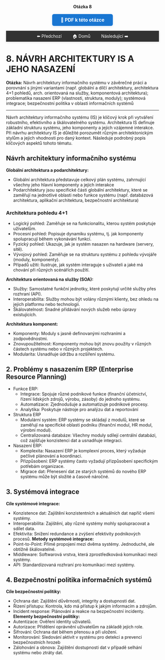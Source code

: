 <div align="center" style="margin-top: 16px;">
    <strong>Otázka 8</strong>
</div>

<div align="center" style="margin: 16px 0;">
    <a href="08.pdf" style="display: inline-block; background: #1976d2; color: #fff; padding: 10px 28px; border-radius: 6px; font-weight: bold; text-decoration: none; font-size: 1.1em; box-shadow: 0 2px 8px rgba(25,118,210,0.15);">
        📄 PDF k této otázce
    </a>
</div>

<nav style="
    position: sticky;
    top: 0;
    z-index: 100;
    background: rgba(0,0,0,0.8);
    padding: 8px 0 4px 0;
    box-shadow: 0 2px 8px rgba(0,0,0,0.1);
    text-align: center;
">
    <a href="07.md" style="color:white; text-decoration:none; margin: 0 16px;">⬅️ Předchozí</a>
    <a href="../README.md" style="color:white; text-decoration:none; margin: 0 16px;">🏠 Domů</a>
    <a href="09.md" style="color:white; text-decoration:none; margin: 0 16px;">Následující ➡️</a>
</nav>

# 8. NÁVRH ARCHITEKTURY IS A JEHO NASAZENÍ

**Otázka:** Návrh architektury informačního systému v závěrečné práci a porovnání s jinými variantami (např. globální a dílčí architektury, architektura 4+1 pohledů, arch. orientovaná na služby, komponentová architektura); problematika nasazení ERP (vlastnosti, struktura, moduly); systémová integrace; bezpečnostní politika v oblasti informačních systémů

---

Návrh architektury informačního systému (IS) je klíčový krok při vytváření robustního, efektivního a škálovatelného systému. Architektura IS definuje základní strukturu systému, jeho komponenty a jejich vzájemné interakce. Při návrhu architektury IS je důležité porozumět různým architektonickým stylům a jejich vhodnosti pro daný kontext. Následuje podrobný popis klíčových aspektů tohoto tématu.

## Návrh architektury informačního systému

**Globální architektura a podarchitektury:**

- Globální architektura představuje celkový plán systému, zahrnující všechny jeho hlavní komponenty a jejich interakce
- Podarchitektury jsou specifické části globální architektury, které se zaměřují na jednotlivé oblasti nebo funkce systému (např. databázová architektura, aplikační architektura, bezpečnostní architektura)

### Architektura pohledu 4+1
- Logický pohled: Zaměřuje se na funkcionalitu, kterou systém poskytuje uživatelům.
- Procesní pohled: Popisuje dynamiku systému, tj. jak komponenty spolupracují během vykonávání funkcí.
- Fyzický pohled: Ukazuje, jak je systém nasazen na hardware (servery, sítě).
- Vývojový pohled: Zaměřuje se na strukturu systému z pohledu vývojáře (moduly, komponenty).
- Případů užití: Ilustruje, jak systém interaguje s uživateli a jaké má chování při různých scénářích použití.

**Architektura orientovaná na služby (SOA):**

- Služby: Samostatné funkční jednotky, které poskytují určité služby přes rozhraní (API).
- Interoperabilita: Služby mohou být volány různými klienty, bez ohledu na jejich platformu nebo technologii.
- Škálovatelnost: Snadné přidávání nových služeb nebo úpravy existujících.

**Architektura komponent:**

- Komponenty: Moduly s jasně definovanými rozhraními a zodpovědnostmi.
- Znovupoužitelnost: Komponenty mohou být znovu použity v různých částech systému nebo v různých projektech.
- Modularita: Usnadňuje údržbu a rozšíření systému.

## 2. Problémy s nasazením ERP (Enterprise Resource Planning)
- Funkce ERP:
    - Integrace: Spojuje různé podnikové funkce (finanční účetnictví, řízení lidských zdrojů, výrobu, zásoby) do jednoho systému.
    - Automatizace: Zjednodušuje a automatizuje podnikové procesy.
    - Analytika: Poskytuje nástroje pro analýzu dat a reportování
- Struktura ERP
    - Modulární systém: ERP systémy se skládají z modulů, které se zaměřují na specifické oblasti podniku (finanční modul, HR modul, výrobní modul).
    - Centralizovaná databáze: Všechny moduly sdílejí centrální databázi, což zajišťuje konzistenci dat a usnadňuje integraci.
- Nasazení ERP:
    - Komplexita: Nasazení ERP je komplexní proces, který vyžaduje pečlivé plánování a koordinaci.
    - Přizpůsobení: ERP systémy často vyžadují přizpůsobení specifickým potřebám organizace.
    - Migrace dat: Přenesení dat ze starých systémů do nového ERP systému může být složité a časově náročné.
## 3. Systémová integrace
**Cíle systémové integrace:**
- Konzistence dat: Zajištění konzistentních a aktuálních dat napříč všemi systémy.
- Interoperabilita: Zajištění, aby různé systémy mohly spolupracovat a sdílet data.
- Efektivita: Snížení redundance a zvýšení efektivity podnikových procesů.
**Metody systémové integrace:**
- Point-to-Point: Přímé propojení mezi dvěma systémy. Jednoduché, ale obtížně škálovatelné.
- Middleware: Softwarová vrstva, která zprostředkovává komunikaci mezi systémy.
- API: Standardizovaná rozhraní pro komunikaci mezi systémy.
## 4. Bezpečnostní politika informačních systémů
**Cíle bezpečnostní politiky:**
- Ochrana dat: Zajištění důvěrnosti, integrity a dostupnosti dat.
- Řízení přístupu: Kontrola, kdo má přístup k jakým informacím a zdrojům.
- Incident response: Plánování a reakce na bezpečnostní incidenty.
**Elementy bezpečnostní politiky:**
- Autentizace: Ověření identity uživatelů.
- Autorizace: Přidělení oprávnění uživatelům na základě jejich role.
- Šifrování: Ochrana dat během přenosu a při uložení.
- Monitorování: Sledování aktivit v systému pro detekci a prevenci bezpečnostních hrozeb
- Zálohování a obnova: Zajištění dostupnosti dat v případě selhání systému nebo ztráty dat.

